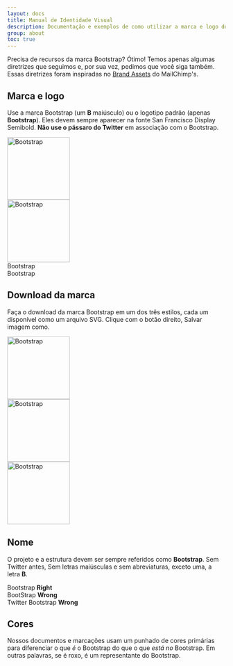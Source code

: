 ```yaml
---
layout: docs
title: Manual de Identidade Visual
description: Documentação e exemplos de como utilizar a marca e logo do Bootstrap.
group: about
toc: true
---
```


Precisa de recursos da marca Bootstrap? Ótimo! Temos apenas algumas diretrizes que seguimos e, por sua vez, pedimos que você siga também. Essas diretrizes foram inspiradas no [Brand Assets](https://mailchimp.com/about/brand-assets/) do MailChimp's.

## Marca e logo

Use a marca Bootstrap (um **B** maiúsculo) ou o logotipo padrão (apenas **Bootstrap**). Eles devem sempre aparecer na fonte San Francisco Display Semibold. **Não use o pássaro do Twitter** em associação com o Bootstrap.

<div class="bd-brand-logos">
  <div class="bd-brand-item">
    <img class="svg" src="{{ site.baseurl }}/assets/brand/bootstrap-solid.svg" alt="Bootstrap" width="144" height="144">
  </div>
  <div class="bd-brand-item inverse">
    <img class="svg" src="{{ site.baseurl }}/assets/brand/bootstrap-outline.svg" alt="Bootstrap" width="144" height="144">
  </div>
</div>
<div class="bd-brand-logos">
  <div class="bd-brand-item">
    <span class="h1">Bootstrap</span>
  </div>
  <div class="bd-brand-item inverse">
    <span class="h1">Bootstrap</span>
  </div>
</div>

## Download da marca

Faça o download da marca Bootstrap em um dos três estilos, cada um disponível como um arquivo SVG. Clique com o botão direito, Salvar imagem como.

<div class="bd-brand-logos">
  <div class="bd-brand-item">
    <img class="svg" src="{{ site.baseurl }}/assets/brand/bootstrap-solid.svg" alt="Bootstrap" width="144" height="144">
  </div>
  <div class="bd-brand-item inverse">
    <img class="svg" src="{{ site.baseurl }}/assets/brand/bootstrap-outline.svg" alt="Bootstrap" width="144" height="144">
  </div>
  <div class="bd-brand-item inverse">
    <img class="svg" src="{{ site.baseurl }}/assets/brand/bootstrap-punchout.svg" alt="Bootstrap" width="144" height="144">
  </div>
</div>

## Nome

O projeto e a estrutura devem ser sempre referidos como **Bootstrap**. Sem Twitter antes, Sem letras maiúsculas e sem abreviaturas, exceto uma, a letra **B**.

<div class="bd-brand-logos">
  <div class="bd-brand-item">
    <span class="h3">Bootstrap</span>
    <strong class="text-success">Right</strong>
  </div>
  <div class="bd-brand-item">
    <span class="h3 text-muted">BootStrap</span>
    <strong class="text-warning">Wrong</strong>
  </div>
  <div class="bd-brand-item">
    <span class="h3 text-muted">Twitter Bootstrap</span>
    <strong class="text-warning">Wrong</strong>
  </div>
</div>

## Cores

Nossos documentos e marcações usam um punhado de cores primárias para diferenciar o que *é* o Bootstrap do que o que *está no* Bootstrap. Em outras palavras, se é roxo, é um representante do Bootstrap.

<div class="bd-brand">
  <div class="color-swatches">
    <div class="color-swatch bd-purple"></div>
    <div class="color-swatch bd-purple-light"></div>
    <div class="color-swatch bd-purple-lighter"></div>
    <div class="color-swatch bd-gray"></div>
  </div>
</div>

